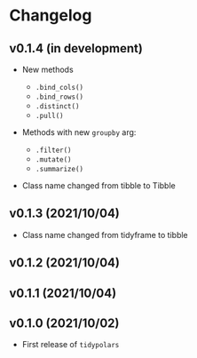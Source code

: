 # Changelog

## v0.1.4 (in development)
* New methods
  + `.bind_cols()`
  + `.bind_rows()`
  + `.distinct()`
  + `.pull()`

* Methods with new `groupby` arg:
  + `.filter()`
  + `.mutate()`
  + `.summarize()`

* Class name changed from tibble to Tibble

## v0.1.3 (2021/10/04)

* Class name changed from tidyframe to tibble

## v0.1.2 (2021/10/04)

## v0.1.1 (2021/10/04)

## v0.1.0 (2021/10/02)

* First release of `tidypolars`
